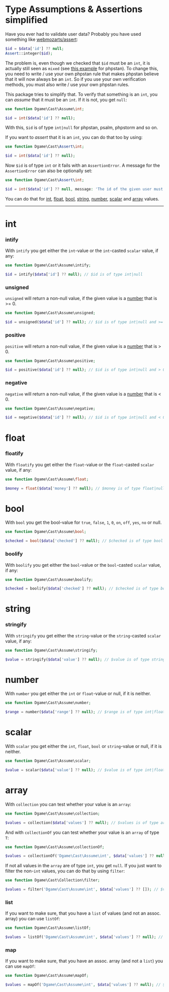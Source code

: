 # Type Assumptions & Assertions simplified

Have you ever had to validate user data? Probably you have used something like [webmozarts/assert](https://github.com/webmozarts/assert):

```php
$id = $data['id'] ?? null;
Assert::integer($id);
```

The problem is, even though we checked that `$id` must be an `int`, it is actually still seen as `mixed` (see [this example](https://phpstan.org/r/dca4ad02-603d-4fdc-814b-1cdfcfe508e7) for phpstan).
To change this, you need to write / use your own phpstan rule that makes phpstan believe that it will now always be an `int`.
So if you use your own verification methods, you must also write / use your own phpstan rules.

This package tries to simplify that. To verify that something is an `int`, you can _assume_ that it must be an `int`. If it is not, you get `null`:

```php
use function Dgame\Cast\Assume\int;

$id = int($data['id'] ?? null);
```

With this, `$id` is of type `int|null` for phpstan, psalm, phpstorm and so on.

If you want to _assert_ that it is an `int`, you can do that too by using:

```php
use function Dgame\Cast\Assert\int;

$id = int($data['id'] ?? null);
```

Now `$id` is of type `int` or it fails with an `AssertionError`. A message for the `AssertionError` can also be optionally set:

```php
use function Dgame\Cast\Assert\int;

$id = int($data['id'] ?? null, message: 'The id of the given user must be of type int');
```

You can do that for [int](#int), [float](#float), [bool](#bool), [string](#string), [number](#number), [scalar](#scalar) and [array](#array) values.

----

# int

### intify

With `intify` you get either the `int`-value or the `int`-casted `scalar` value, if any:

```php
use function Dgame\Cast\Assume\intify;

$id = intify($data['id'] ?? null); // $id is of type int|null
```

### unsigned

`unsigned` will return a non-null value, if the given value is a [number](#number) that is >= 0.

```php
use function Dgame\Cast\Assume\unsigned;

$id = unsigned($data['id'] ?? null); // $id is of type int|null and >= 0 if it is an int
```

### positive

`positive` will return a non-null value, if the given value is a [number](#number) that is > 0.

```php
use function Dgame\Cast\Assume\positive;

$id = positive($data['id'] ?? null); // $id is of type int|null and > 0 if it is an int
```

### negative

`negative` will return a non-null value, if the given value is a [number](#number) that is < 0.

```php
use function Dgame\Cast\Assume\negative;

$id = negative($data['id'] ?? null); // $id is of type int|null and < 0 if it is an int
```

# float

### floatify

With `floatify` you get either the `float`-value or the `float`-casted `scalar` value, if any:

```php
use function Dgame\Cast\Assume\float;

$money = float($data['money'] ?? null); // $money is of type float|null
```

# bool

With `bool` you get the bool-value for `true`, `false`, `1`, `0`, `on`, `off`, `yes`, `no` or null.

```php
use function Dgame\Cast\Assume\bool;

$checked = bool($data['checked'] ?? null); // $checked is of type bool|null
```

### boolify

With `boolify` you get either the `bool`-value or the `bool`-casted `scalar` value, if any:

```php
use function Dgame\Cast\Assume\boolify;

$checked = boolify($data['checked'] ?? null); // $checked is of type bool|null
```

# string

### stringify

With `stringify` you get either the `string`-value or the `string`-casted `scalar` value, if any:

```php
use function Dgame\Cast\Assume\stringify;

$value = stringify($data['value'] ?? null); // $value is of type string|null
```

# number

With `number` you get either the `int` or `float`-value or null, if it is neither.

```php
use function Dgame\Cast\Assume\number;

$range = number($data['range'] ?? null); // $range is of type int|float|null
```

# scalar

With `scalar` you get either the `int`, `float`, `bool` or `string`-value or null, if it is neither.

```php
use function Dgame\Cast\Assume\scalar;

$value = scalar($data['value'] ?? null); // $value is of type int|float|bool|string|null
```

# array

With `collection` you can test whether your value is an `array`:

```php
use function Dgame\Cast\Assume\collection;

$values = collection($data['values'] ?? null); // $values is of type array<int|string, mixed>|null
```

And with `collectionOf` you can test whether your value is an `array` of type `T`:

```php
use function Dgame\Cast\Assume\collectionOf;

$values = collectionOf('Dgame\Cast\Assume\int', $data['values'] ?? null); // $values is of type array<int|string, int>|null
```

If not all values in the `array` are of type `int`, you get `null`. If you just want to filter the non-`int` values, you can do that by using `filter`:

```php
use function Dgame\Cast\Collection\filter;

$values = filter('Dgame\Cast\Assume\int', $data['values'] ?? []); // $values is of type array<int|string, int>
```

### list

If you want to make sure, that you have a `list` of values (and not an assoc. array) you can use `listOf`:

```php
use function Dgame\Cast\Assume\listOf;

$values = listOf('Dgame\Cast\Assume\int', $data['values'] ?? null); // $values is of type int[]|null or, to be more accurate, of type array<int, int>|null
```

### map

If you want to make sure, that you have an assoc. array (and not a `list`) you can use `mapOf`:

```php
use function Dgame\Cast\Assume\mapOf;

$values = mapOf('Dgame\Cast\Assume\int', $data['values'] ?? null); // $values is of type array<string, int>|null
```
